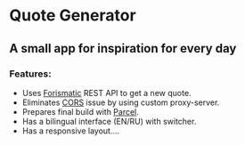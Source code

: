 # Quote Generator
## A small app for inspiration for every day
### Features:

- Uses [Forismatic](https://forismatic.com/) REST API to get a new quote.
- Eliminates [CORS](https://developer.mozilla.org/en-US/docs/Web/HTTP/CORS) issue by using custom proxy-server.
- Prepares final build with [Parcel](https://parceljs.org/).
- Has a bilingual interface (EN/RU) with switcher.
- Has a responsive layout....